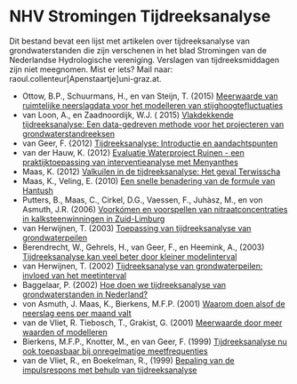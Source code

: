 # NHV Stromingen Tijdreeksanalyse

Dit bestand bevat een lijst met artikelen over tijdreeksanalyse van grondwaterstanden die zijn verschenen in het blad Stromingen van de Nederlandse Hydrologische vereniging. Verslagen van tijdreeksmiddagen zijn niet meegnomen. Mist er iets? Mail naar: raoul.collenteur[Apenstaartje]uni-graz.at. 

- Ottow, B.P., Schuurmans, H., en van Steijn, T. (2015) [Meerwaarde van ruimtelijke neerslagdata voor het modelleren van stijghoogtefluctuaties](https://www.nhv.nu/uploads/fileservice/stromingen/attachment/3552_3548.pdf)
- van Loon, A., en Zaadnoordijk, W.J. ( 2015) [Vlakdekkende tijdreeksanalyse: Een data-gedreven methode voor het projecteren van grondwaterstandreeksen](https://www.nhv.nu/uploads/fileservice/stromingen/attachment/3558_3554.pdf)
- van Geer, F. {2012) [Tijdreeksanalyse: Introductie en aandachtspunten](https://www.nhv.nu/uploads/fileservice/stromingen/attachment/2012_2%20Tijdreeksanalyse%20Introductie%20en%20aandachtspunten.pdf)
- van der Hauw, K. (2012) [Evaluatie Waterproject Ruinen - een praktijktoepassing van interventieanalyse met Menyanthes](https://www.nhv.nu/uploads/fileservice/stromingen/attachment/2012_2%20Waterproject%20Ruinen%20-%20interventieanalyse%20met%20Menyanthes.pdf)
- Maas, K. (2012) [Valkuilen in de tijdreeksanalyse: Het geval Terwisscha](https://www.nhv.nu/uploads/fileservice/stromingen/attachment/2012_2%20Valkuilen%20bij%20tijdreeksanalyse%20Terwisscha.pdf)
- Maas, K., Veling, E. (2010) [Een snelle benadering van de formule van Hantush](https://www.nhv.nu/uploads/fileservice/stromingen/attachment/2010-1_snelle%20benadering%20Hantush.pdf) 
- Putters, B., Maas, C., Cirkel, D.G., Vaessen, F., Juhàsz, M., en von Asmuth, J.R. (2006) [Voorkómen en voorspellen van nitraatconcentraties in kalksteenwinningen in Zuid-Limburg](https://www.nhv.nu/uploads/fileservice/stromingen/attachment/2006-3_nitraatconcentraties%20in%20kalksteenwinningen%20in%20Zuid-Limburg.pdf)
- van Herwijnen, T. (2003) [Toepassing van tijdreeksanalyse van grondwaterpeilen](https://www.nhv.nu/uploads/fileservice/stromingen/attachment/2003-2_Toepassing%20van%20tijdreeksanalyse%20van%20grondwaterpeilen.pdf)
- Berendrecht, W., Gehrels, H., van Geer, F., en Heemink, A., (2003) [Tijdreeksanalyse kan veel beter door kleiner modelinterval](https://www.nhv.nu/uploads/fileservice/stromingen/attachment/2003-1_Tijdreeksanalyse%20kan%20veel%20beter%20door%20kleiner%20modelinterval.pdf)
- van Herwijnen, T. (2002) [Tijdreeksanalyse van grondwaterpeilen: invloed van het meetinterval](https://www.nhv.nu/uploads/fileservice/stromingen/attachment/2002-4_Tijdreeksanalyse%20van%20grondwaterpeilen,%20invloed%20meetinterval.pdf)
- Baggelaar, P. (2002) [Hoe doen we tijdreeksanalyse van grondwaterstanden in Nederland?](https://www.nhv.nu/uploads/fileservice/stromingen/attachment/2002-1_Symposia.pdf)
- von Asmuth, J. Maas, K., Bierkens, M.F.P. (2001) [Waarom doen alsof de neerslag eens per maand valt](https://www.nhv.nu/uploads/fileservice/stromingen/attachment/2001-4_Waarom%20doen%20alsof%20de%20neerslag%20eens%20per%20maand%20valt.pdf)
- van de Vliet, R. Tiebosch, T., Grakist, G. (2001) [Meerwaarde door meer waarden of modelleren](https://www.nhv.nu/uploads/fileservice/stromingen/attachment/2001-2_Meerwaarde%20door%20meer%20waarden%20of%20modelleren.pdf)
- Bierkens, M.F.P., Knotter, M., en van Geer, F. (1999) [Tijdreeksanalyse nu ook toepasbaar bij onregelmatige meetfrequenties](https://www.nhv.nu/uploads/fileservice/stromingen/attachment/1999-2_Tijdreeksanalyse%20bij%20onregelmatige%20meetfrequenties.pdf)
- van de Vliet, R., en Boekelman, R., (1999) [Bepaling van de impulsrespons met behulp van tijdreeksanalyse](https://www.nhv.nu/uploads/fileservice/stromingen/attachment/1998-1_Bepaling%20van%20de%20impulsrespons%20met%20behulp%20van%20tijdreeksanalyse.pdf)
